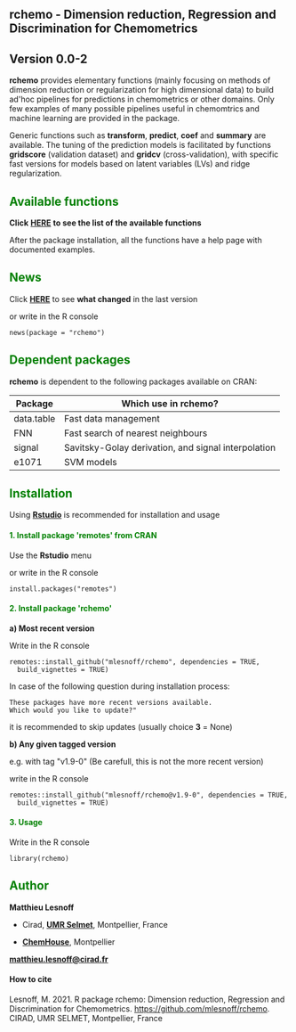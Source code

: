 ## rchemo - Dimension reduction, Regression and Discrimination for Chemometrics  
## <span style="color:grey70"> **Version 0.0-2** </span> 

**rchemo** provides elementary functions (mainly focusing on methods of dimension reduction or regularization for high dimensional data) to build ad'hoc pipelines for predictions in chemometrics or other domains. Only few examples of many possible pipelines useful in chemomtrics and machine learning are provided in the package.  

Generic functions such as **transform**, **predict**, **coef** and **summary** are available. The tuning of the prediction models is facilitated by functions **gridscore** (validation dataset) and **gridcv** (cross-validation), with specific fast versions for models based on latent variables (LVs) and ridge regularization.

## <span style="color:green"> **Available functions** </span> 

**Click** [**HERE**](https://github.com/mlesnoff/rchemo/blob/master/doc/rchemo_functions_github.md) **to see the list of the available functions** 

After the package installation, all the functions have a help page with documented examples. 

## <span style="color:green"> **News** </span> 

Click [**HERE**](https://github.com/mlesnoff/rchemo/blob/master/inst/NEWS.md) to see **what changed** in the last version 

or write in the R console
```{r}
news(package = "rchemo")
```

## <span style="color:green"> **Dependent packages** </span> 

**rchemo** is dependent to the following packages available on CRAN:

| Package | Which use in rchemo? |
|---|---|
| data.table | Fast data management |
| FNN | Fast search of nearest neighbours |
| signal | Savitsky-Golay derivation, and signal interpolation |
| e1071 | SVM models |

## <span style="color:green"> **Installation** </span> 

Using [**Rstudio**](https://www.rstudio.com/products/rstudio/download/) is recommended for installation and usage

#### <span style="color:green"> 1.  Install package **'remotes'** from CRAN </span>

Use the **Rstudio** menu 

or write in the R console
```{r}
install.packages("remotes")
```

#### <span style="color:green"> 2. Install package **'rchemo'** </span> 

**a) Most recent version**

Write in the R console
```{r}
remotes::install_github("mlesnoff/rchemo", dependencies = TRUE, 
  build_vignettes = TRUE)
```
In case of the following question during installation process:
```{r}
These packages have more recent versions available.
Which would you like to update?"
```
it is recommended to skip updates (usually choice **3** = None)

**b) Any given tagged version**

e.g. with tag "v1.9-0"   (Be carefull, this is not the more recent version)

write in the R console
```{r}
remotes::install_github("mlesnoff/rchemo@v1.9-0", dependencies = TRUE, 
  build_vignettes = TRUE)
```

#### <span style="color:green"> 3. Usage </span>

Write in the R console
```{r}
library(rchemo)
```

## <span style="color:green"> **Author** </span> 

**Matthieu Lesnoff**

- Cirad, [**UMR Selmet**](https://umr-selmet.cirad.fr/en), Montpellier, France

- [**ChemHouse**](https://www.chemproject.org/ChemHouse), Montpellier

**matthieu.lesnoff@cirad.fr**

#### How to cite

Lesnoff, M. 2021. R package rchemo: Dimension reduction, Regression and Discrimination for Chemometrics. https://github.com/mlesnoff/rchemo. CIRAD, UMR SELMET, Montpellier, France




